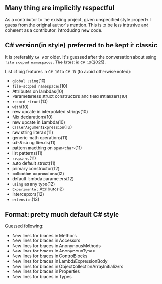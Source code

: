 ## Many thing are implicitly respectful

As a contributor to the existing project, given unspecified style
property I guess from the original author's mention. This is to be
less intrusive and coherent as a contributor, introducing new code.

## C# version(in style) preferred to be kept it classic

It is preferably `C# 9` or older. It's guessed after the conversation
about using `file-scoped namespaces`. The latest is `C# 13`(2025).

List of big features in `C# 10` to `C# 13` (to avoid otherwise noted):
- `global using`(10)
- `file-scoped namespaces`(10)
- Attributes on lambdas(10)
- Parameterless struct constructors and field initializers(10)
- `record struct`(10)
- `with`(10)
- new update in interpolated strings(10)
- Mix declarations(10)
- new update in Lambda(10)
- `CallerArgumentExpression`(10)
- raw string literals(11)
- generic math operations(11)
- utf-8 string literals(11)
- pattern macthing on `span<char>`(11)
- list patterns(11)
- `required`(11)
- auto default struct(11)
- primary constructor(12)
- collection expressions(12)
- default lambda parameters(12)
- `using` as any type(12)
- `Experimental` Attribute(12)
- Interceptors(12)
- `extension`(13)

## Format: pretty much default C# style

Guessed following:
- New lines for braces in Methods
- New lines for braces in Accessors
- New lines for braces in AnonymousMethods
- New lines for braces in AnonymousTypes
- New lines for braces in ControlBlocks
- New lines for braces in LambdaExpressionBody
- New lines for braces in ObjectCollectionArrayInitializers
- New lines for braces in Properties
- New lines for braces in Types